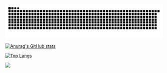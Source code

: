 
![Chance snake gif](/images/github-user-contribution.svg)

[![Anurag's GitHub stats](https://github-readme-stats.vercel.app/api?username=chancei0i&show_icons=true&theme=tokyonight)](https://github.com/anuraghazra/github-readme-stats)


[![Top Langs](https://github-readme-stats.vercel.app/api/top-langs/?username=chancei0i&layout=compact)](https://github.com/anuraghazra/github-readme-stats)

  
<p>
<img src="https://github-profile-trophy.vercel.app/?username=chancei0i&column=7&margin-w=15&margin-h=15&theme=onedark"/>
</p>
